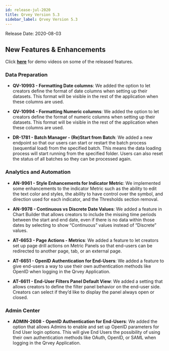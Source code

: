 ```yaml
---
id: release-jul-2020
title: Qrvey Version 5.3
sidebar_label: Qrvey Version 5.3
---
```

<div style={{textAlign: "justify"}}>
Release Date: 2020-08-03

## New Features & Enhancements
Click <a href="/docs/next/video-training/release/version-5.3" target="_blank"> <strong>here</strong></a> for demo videos on some of the released features.

### Data Preparation
* <strong> QV-10993 - Formatting Date columns</strong>: We added the option to let creators define the format of date columns when setting up their datasets. This format will be visible in the rest of the application when these columns are used.

* <strong> QV-10994 - Formatting Numeric columns</strong>: We added the option to let creators define the format of numeric columns when setting up their datasets. This format will be visible in the rest of the application when these columns are used.

 
* **DR-1781 - Batch Manager - (Re)Start from Batch**: We added a new endpoint so that our users can start or restart the batch process (sequential load) from the specified batch. This means the data loading process will start running from the specified folder. Users can also reset the status of all batches so they can be processed again.

### Analytics and Automation

* **AN-9961 - Style Enhancements for Indicator Metric**: We implemented some enhancements to the indicator Metric such as the ability to edit the text color and styles, the ability to have control over the symbol, and direction used for each indicator, and the Thresholds section removal.

*  <strong> AN-9978 - Continuous vs Discrete Date Values</strong>: We added a feature in Chart Builder that allows creators to include the missing time periods between the start and end date, even if there is no data within those dates by selecting to show “Continuous” values instead of “Discrete” values.

* <strong> AT-6653 - Page Actions - Metrics</strong>: We added a feature to let creators set up page drill actions on Metric Panels so that end-users can be redirected to another page, tab, or an external page.

* <strong> AT-6651 - OpenID Authentication for End-Users</strong>: We added a feature to give end-users a way to use their own authentication methods like OpenID when logging in the Qrvey Application.

*  <strong> AT-6611 - End-User Filters Panel Default View</strong>: We added a setting that allows creators to define the filter panel behavior on the end-user side. Creators can select if they’d like to display the panel always open or closed. 


### Admin Center


* <strong> ADMIN-2608 - OpenID Authentication for End-Users</strong>: 
We added the option that allows Admins to enable and set up OpenID parameters for End User login options.  This will give End Users the possibility of using their own authentication methods like OAuth, OpenID, or SAML when logging in the Qrvey Application.

</div>